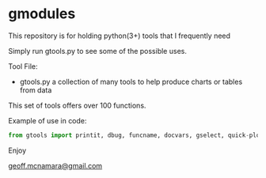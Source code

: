 # gmodules

This repository is for holding python(3+) tools that I frequently need

Simply run gtools.py to see some of the possible uses.

Tool File:

* gtools.py a collection of many tools to help produce charts or tables from data

This set of tools offers over 100 functions.


Example of use in code:

```python
from gtools import printit, dbug, funcname, docvars, gselect, quick-plot, gtable  # etc
```

Enjoy

geoff.mcnamara@gmail.com
